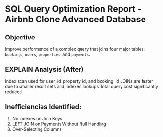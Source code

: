 # SQL Query Optimization Report - Airbnb Clone Advanced Database

## Objective

Improve performance of a complex query that joins four major tables: `bookings`, `users`, `properties`, and `payments`.

## EXPLAIN Analysis (After)
Index scan used for user_id, property_id, and booking_id
JOINs are faster due to smaller result sets and indexed lookups
Total query cost significantly reduced

## Inefficiencies Identified:
1. No Indexes on Join Keys
2. LEFT JOIN on Payments Without Null Handling
3. Over-Selecting Columns